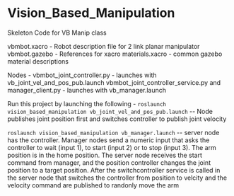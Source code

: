 # Vision_Based_Manipulation
Skeleton Code for VB Manip class

vbmbot.xacro - Robot description file for 2 link planar manipulator 
vbmbot.gazebo - References for xacro
materials.xacro - common gazebo material descriptions

Nodes - 
vbmbot_joint_controller.py - launches with vb_joint_vel_and_pos_pub.launch
vbmbot_joint_controller_service.py and manager_client.py - launches with vb_manager.launch
 

Run this project by launching the following - 
`roslaunch vision_based_manipulation vb_joint_vel_and_pos_pub.launch`
-- Node publishes joint position first and switches controller to publish joint velocity

`roslaunch vision_based_manipulation vb_manager.launch`
-- server node has the controller. Manager nodes send a numeric input that asks the controller to wait (input 1), to start (input 2) or to stop (input 3). The arm position is in the home position. The server node receives the start command from manager, and the position controller changes the joint position to a target position. After the switchcontroller service is called in the server node that switches the controller from position to velcity and the velocity command are published to randonly move the arm 
